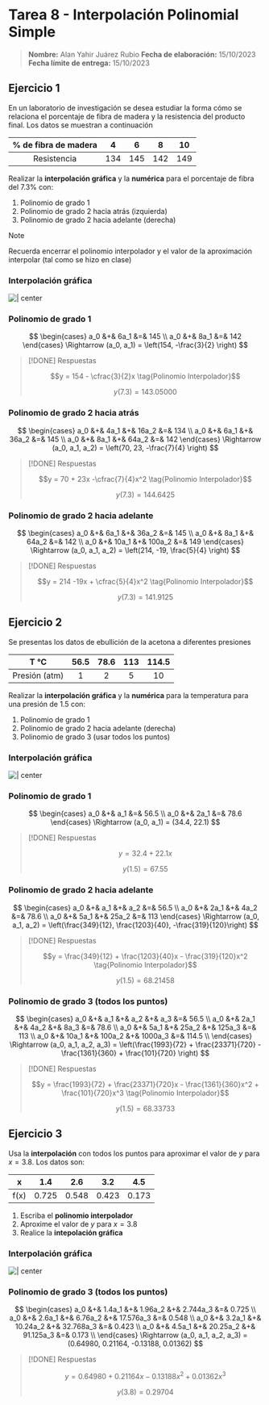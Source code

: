 # Tarea 8 - Interpolación Polinomial Simple

> **Nombre:** Alan Yahir Juárez Rubio **Fecha de elaboración:** 15/10/2023
> **Fecha límite de entrega:** 15/10/2023

## Ejercicio 1

En un laboratorio de investigación se desea estudiar la forma cómo se relaciona
el porcentaje de fibra de madera y la resistencia del producto final. Los datos
se muestran a continuación

| % de fibra de madera |  4  |  6  |  8  | 10  |
| :------------------: | :-: | :-: | :-: | :-: |
|     Resistencia      | 134 | 145 | 142 | 149 |

Realizar la **interpolación gráfica** y la **numérica** para el porcentaje de
fibra del 7.3% con:

1. Polinomio de grado 1
2. Polinomio de grado 2 hacia atrás (izquierda)
3. Polinomio de grado 2 hacia adelante (derecha)

> [!NOTE]
>
> Recuerda encerrar el polinomio interpolador y el valor de la aproximación
> interpolar (tal como se hizo en clase)

### Interpolación gráfica

![ | center](attachments/interpolacion-1.jpg)

### Polinomio de grado 1

$$
\begin{cases}
a_0 &+& 6a_1 &=& 145 \\
a_0 &+& 8a_1 &=& 142
\end{cases} \Rightarrow
(a_0, a_1) = \left(154, -\frac{3}{2}  \right)
$$

> [!DONE] Respuestas
>
> $$y = 154 - \cfrac{3}{2}x \tag{Polinomio Interpolador}$$
>
> $$y(7.3) = 143.05000 \tag{Aproximación Interpolar}$$

### Polinomio de grado 2 hacia atrás

$$
\begin{cases}
a_0 &+& 4a_1 &+& 16a_2 &=& 134 \\
a_0 &+& 6a_1 &+& 36a_2 &=& 145 \\
a_0 &+& 8a_1 &+& 64a_2 &=& 142
\end{cases} \Rightarrow
(a_0, a_1, a_2) = \left(70, 23, -\frac{7}{4}  \right)
$$

> [!DONE] Respuestas
>
> $$y = 70 + 23x -\cfrac{7}{4}x^2 \tag{Polinomio Interpolador}$$
>
> $$y(7.3) = 144.6425 \tag{Aproximación Interpolar}$$

### Polinomio de grado 2 hacia adelante

$$
\begin{cases}
a_0 &+& 6a_1 &+& 36a_2 &=& 145 \\
a_0 &+& 8a_1 &+& 64a_2 &=& 142 \\
a_0 &+& 10a_1 &+& 100a_2 &=& 149
\end{cases} \Rightarrow
(a_0, a_1, a_2) = \left(214, -19, \frac{5}{4} \right)
$$

> [!DONE] Respuestas
>
> $$y = 214 -19x + \cfrac{5}{4}x^2 \tag{Polinomio Interpolador}$$
>
> $$y(7.3) = 141.9125 \tag{Aproximación Interpolar}$$

## Ejercicio 2

Se presentas los datos de ebullición de la acetona a diferentes presiones

|     T °C      | 56.5 | 78.6 | 113 | 114.5 |
| :-----------: | :--: | :--: | :-: | :---: |
| Presión (atm) |  1   |  2   |  5  |  10   |

Realizar la **interpolación gráfica** y la **numérica** para la temperatura para
una presión de 1.5 con:

1. Polinomio de grado 1
2. Polinomio de grado 2 hacia adelante (derecha)
3. Polinomio de grado 3 (usar todos los puntos)

### Interpolación gráfica

![ | center](attachments/interpolacion-2.jpg)

### Polinomio de grado 1

$$
\begin{cases}
a_0 &+& a_1 &=& 56.5 \\
a_0 &+& 2a_1 &=& 78.6
\end{cases} \Rightarrow
(a_0, a_1) = (34.4, 22.1)
$$

> [!DONE] Respuestas
>
> $$y = 32.4 + 22.1x \tag{Polinomio Interpolador}$$
>
> $$y(1.5) = 67.55 \tag{Aproximación Interpolar}$$

### Polinomio de grado 2 hacia adelante

$$
\begin{cases}
a_0 &+& a_1 &+& a_2 &=& 56.5 \\
a_0 &+& 2a_1 &+& 4a_2 &=& 78.6 \\
a_0 &+& 5a_1 &+& 25a_2 &=& 113
\end{cases} \Rightarrow
(a_0, a_1, a_2) = \left(\frac{349}{12}, \frac{1203}{40}, -\frac{319}{120}\right)
$$

> [!DONE] Respuestas
>
> $$y = \frac{349}{12} + \frac{1203}{40}x - \frac{319}{120}x^2 \tag{Polinomio Interpolador}$$
>
> $$y(1.5) = 68.21458 \tag{Aproximación Interpolar}$$

### Polinomio de grado 3 (todos los puntos)

$$
\begin{cases}
a_0 &+&   a_1 &+&    a_2 &+&     a_3 &=& 56.5 \\
a_0 &+&  2a_1 &+&   4a_2 &+&    8a_3 &=& 78.6 \\
a_0 &+&  5a_1 &+&  25a_2 &+&  125a_3 &=& 113 \\
a_0 &+& 10a_1 &+& 100a_2 &+& 1000a_3 &=& 114.5 \\
\end{cases} \Rightarrow
(a_0, a_1, a_2, a_3) = \left(\frac{1993}{72} + \frac{23371}{720} - \frac{1361}{360} + \frac{101}{720} \right)
$$

> [!DONE] Respuestas
>
> $$y = \frac{1993}{72} + \frac{23371}{720}x - \frac{1361}{360}x^2 + \frac{101}{720}x^3 \tag{Polinomio Interpolador}$$
>
> $$y(1.5) = 68.33733 \tag{Aproximación Interpolar}$$

## Ejercicio 3

Usa la **interpolación** con todos los puntos para aproximar el valor de $y$
para $x = 3.8$. Los datos son:

|  x   |  1.4  |  2.6  |  3.2  |  4.5  |
| :--: | :---: | :---: | :---: | :---: |
| f(x) | 0.725 | 0.548 | 0.423 | 0.173 |

1. Escriba el **polinomio interpolador**
2. Aproxime el valor de $y$ para $x = 3.8$
3. Realice la **intepolación gráfica**

### Interpolación gráfica

![ | center](attachments/interpolacion-3.jpg)

### Polinomio de grado 3 (todos los puntos)

$$
\begin{cases}
a_0 &+& 1.4a_1 &+&  1.96a_2 &+&  2.744a_3 &=& 0.725 \\
a_0 &+& 2.6a_1 &+&  6.76a_2 &+& 17.576a_3 &=& 0.548 \\
a_0 &+& 3.2a_1 &+& 10.24a_2 &+& 32.768a_3 &=& 0.423 \\
a_0 &+& 4.5a_1 &+& 20.25a_2 &+& 91.125a_3 &=& 0.173 \\
\end{cases} \Rightarrow
(a_0, a_1, a_2, a_3) = (0.64980, 0.21164, -0.13188, 0.01362)
$$

> [!DONE] Respuestas
>
> $$y = 0.64980 + 0.21164x - 0.13188x^2 + 0.01362x^3 \tag{Polinomio Interpolador}$$
>
> $$y(3.8) = 0.29704 \tag{Aproximación Interpolar}$$
